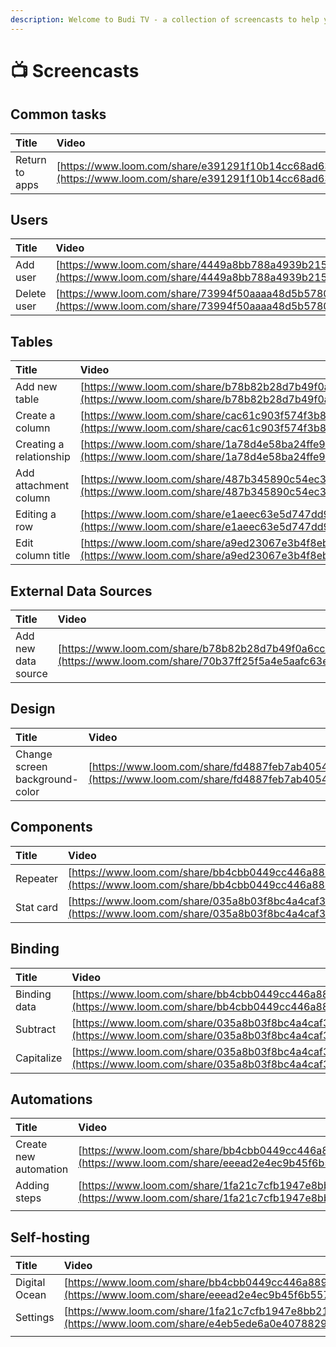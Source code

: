 ```yaml
---
description: Welcome to Budi TV - a collection of screencasts to help you master Budibase.
---
```


# 📺 Screencasts

## Common tasks

| Title | Video |
| :--- | :--- |
| Return to apps | [https://www.loom.com/share/e391291f10b14cc68ad63ac23324d486](https://www.loom.com/share/e391291f10b14cc68ad63ac23324d486) |

## 

## Users

| Title | Video |
| :--- | :--- |
| Add user | [https://www.loom.com/share/4449a8bb788a4939b215b7e4843fcc2a](https://www.loom.com/share/4449a8bb788a4939b215b7e4843fcc2a) |
| Delete user | [https://www.loom.com/share/73994f50aaaa48d5b578055b7e4ef326](https://www.loom.com/share/73994f50aaaa48d5b578055b7e4ef326) |



## Tables

| Title | Video |
| :--- | :--- |
| Add new table | [https://www.loom.com/share/b78b82b28d7b49f0a6cc8f487d264a02](https://www.loom.com/share/b78b82b28d7b49f0a6cc8f487d264a02) |
| Create a column | [https://www.loom.com/share/cac61c903f574f3b84f3b871502de38f](https://www.loom.com/share/cac61c903f574f3b84f3b871502de38f) |
| Creating a relationship | [https://www.loom.com/share/1a78d4e58ba24ffe93a3fefbe0f728be](https://www.loom.com/share/1a78d4e58ba24ffe93a3fefbe0f728be) |
| Add attachment column | [https://www.loom.com/share/487b345890c54ec39c8b9667a7ec21cb](https://www.loom.com/share/487b345890c54ec39c8b9667a7ec21cb) |
| Editing a row | [https://www.loom.com/share/e1aeec63e5d747dd9ef6e1006d3c59ce](https://www.loom.com/share/e1aeec63e5d747dd9ef6e1006d3c59ce) |
| Edit column title | [https://www.loom.com/share/a9ed23067e3b4f8eb31593436c1da7d9](https://www.loom.com/share/a9ed23067e3b4f8eb31593436c1da7d9) |



## External Data Sources

| Title | Video |
| :--- | :--- |
| Add new data source | [https://www.loom.com/share/b78b82b28d7b49f0a6cc8f487d264a02](https://www.loom.com/share/70b37ff25f5a4e5aafc63e228191498d) |



## Design

| Title | Video |
| :--- | :--- |
| Change screen background-color | [https://www.loom.com/share/fd4887feb7ab4054aa51d5151890c76c](https://www.loom.com/share/fd4887feb7ab4054aa51d5151890c76c) |

## Components

| Title | Video |
| :--- | :--- |
| Repeater | [https://www.loom.com/share/bb4cbb0449cc446a8898ef555d00417a](https://www.loom.com/share/bb4cbb0449cc446a8898ef555d00417a) |
| Stat card | [https://www.loom.com/share/035a8b03f8bc4a4caf3699477a49385a](https://www.loom.com/share/035a8b03f8bc4a4caf3699477a49385a) |

## Binding

| Title | Video |
| :--- | :--- |
| Binding data | [https://www.loom.com/share/bb4cbb0449cc446a8898ef555d00417a](https://www.loom.com/share/bb4cbb0449cc446a8898ef555d00417a) |
| Subtract | [https://www.loom.com/share/035a8b03f8bc4a4caf3699477a49385a](https://www.loom.com/share/035a8b03f8bc4a4caf3699477a49385a) |
| Capitalize | [https://www.loom.com/share/035a8b03f8bc4a4caf3699477a49385a](https://www.loom.com/share/035a8b03f8bc4a4caf3699477a49385a) |

## Automations

| Title | Video |
| :--- | :--- |
| Create new automation | [https://www.loom.com/share/bb4cbb0449cc446a8898ef555d00417a](https://www.loom.com/share/eeead2e4ec9b45f6b557a493abbf2472) |
| Adding steps | [https://www.loom.com/share/1fa21c7cfb1947e8bb217a81aeec1e7d](https://www.loom.com/share/1fa21c7cfb1947e8bb217a81aeec1e7d) |
|  |  |



## Self-hosting

| Title | Video |
| :--- | :--- |
| Digital Ocean | [https://www.loom.com/share/bb4cbb0449cc446a8898ef555d00417a](https://www.loom.com/share/eeead2e4ec9b45f6b557a493abbf2472) |
| Settings | [https://www.loom.com/share/1fa21c7cfb1947e8bb217a81aeec1e7d](https://www.loom.com/share/e4eb5ede6a0e40788298356ad8f47c25) |
|  |  |

